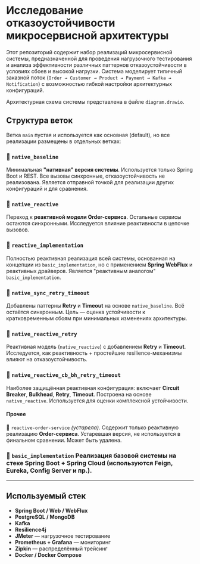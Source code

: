 # Исследование отказоустойчивости микросервисной архитектуры

Этот репозиторий содержит набор реализаций микросервисной системы, предназначенной для проведения нагрузочного тестирования и анализа эффективности различных паттернов отказоустойчивости в условиях сбоев и высокой нагрузки. Система моделирует типичный заказной поток (`Order → Customer → Product → Payment → Kafka → Notification`) с возможностью гибкой настройки архитектурных конфигураций.

Архитектурная схема системы представлена в файле `diagram.drawio`.

## Структура веток

Ветка `main` пустая и используется как основная (default), но все реализации размещены в отдельных ветках:


### 🔹 `native_baseline`
Минимальная **"нативная" версия системы**. Используется только Spring Boot и REST. Все вызовы синхронные, отказоустойчивость не реализована. Является отправной точкой для реализации других конфигураций и для сравнения.

### 🔹 `native_reactive`
Переход к **реактивной модели Order-сервиса**. Остальные сервисы остаются синхронными. Исследуется влияние реактивности в цепочке вызовов.

### 🔹 `reactive_implementation`
Полностью реактивная реализация всей системы, основанная на концепции из `basic_implementation`, но с применением **Spring WebFlux** и реактивных драйверов. Является "реактивным аналогом" `basic_implementation`.

### 🔹 `native_sync_retry_timeout`
Добавлены паттерны **Retry** и **Timeout** на основе `native_baseline`. Всё остаётся синхронным. Цель — оценка устойчивости к кратковременным сбоям при минимальных изменениях архитектуры.

### 🔹 `native_reactive_retry`
Реактивная модель (`native_reactive`) с добавлением **Retry** и **Timeout**. Исследуется, как реактивность + простейшие resilience-механизмы влияют на отказоустойчивость.

### 🔹 `native_reactive_cb_bh_retry_timeout`
Наиболее защищённая реактивная конфигурация: включает **Circuit Breaker**, **Bulkhead**, **Retry**, **Timeout**. Построена на основе `native_reactive`. Используется для оценки комплексной устойчивости.

#### Прочее
🔻 `reactive-order-service` *(устарела)*. Содержит только реактивную реализацию **Order-сервиса**. Устаревшая версия, не используется в финальном сравнении. Может быть удалена.
### 🔹 `basic_implementation` Реализация **базовой системы** на стеке **Spring Boot + Spring Cloud** (используются Feign, Eureka, Config Server и пр.).
---

## Используемый стек

- **Spring Boot / Web / WebFlux**
- **PostgreSQL / MongoDB**
- **Kafka**
- **Resilience4j**
- **JMeter** — нагрузочное тестирование
- **Prometheus + Grafana** — мониторинг
- **Zipkin** — распределённый трейсинг
- **Docker / Docker Compose**

